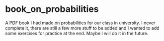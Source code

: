 # book_on_probabilities
A PDF book I had made on probabilities for our class in university. I never complete it, there are still a few more stuff to be added and I wanted to add some exercises for practice at the end. Maybe I will do it in the future.
